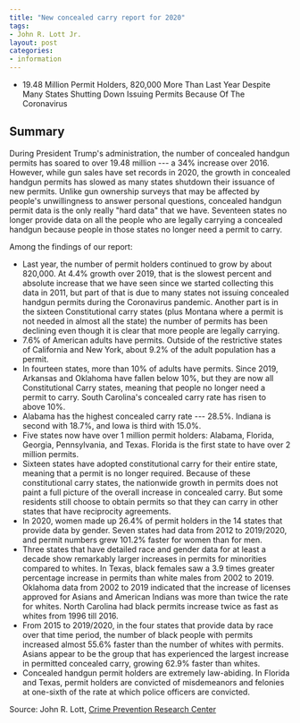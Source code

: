 ```yaml
---
title: "New concealed carry report for 2020"
tags:
- John R. Lott Jr.
layout: post
categories:
- information
---
```


- 19.48 Million Permit Holders, 820,000 More Than Last Year Despite Many States Shutting Down Issuing Permits Because Of The Coronavirus

## Summary

During President Trump's administration, the number of concealed handgun permits has soared to over 19.48 million --- a 34% increase over 2016. However, while gun sales have set records in 2020, the growth in concealed handgun permits has slowed as many states shutdown their issuance of new permits. Unlike gun ownership surveys that may be affected by people's unwillingness to answer personal questions, concealed handgun permit data is the only really "hard data" that we have. Seventeen states no longer provide data on all the people who are legally carrying a concealed handgun because people in those states no longer need a permit to carry.

Among the findings of our report:

- Last year, the number of permit holders continued to grow by about 820,000. At 4.4% growth over 2019, that is the slowest percent and absolute increase that we have seen since we started collecting this data in 2011, but part of that is due to many states not issuing concealed handgun permits during the Coronavirus pandemic. Another part is in the sixteen Constitutional carry states (plus Montana where a permit is not needed in almost all the state) the number of permits has been declining even though it is clear that more people are legally carrying.
- 7.6% of American adults have permits. Outside of the restrictive states of California and New York, about 9.2% of the adult population has a permit.
- In fourteen states, more than 10% of adults have permits. Since 2019, Arkansas and Oklahoma have fallen below 10%, but they are now all Constitutional Carry states, meaning that people no longer need a permit to carry. South Carolina's concealed carry rate has risen to above 10%.
- Alabama has the highest concealed carry rate --- 28.5%. Indiana is second with 18.7%, and Iowa is third with 15.0%.
- Five states now have over 1 million permit holders: Alabama, Florida, Georgia, Pennsylvania, and Texas. Florida is the first state to have over 2 million permits.
- Sixteen states have adopted constitutional carry for their entire state, meaning that a permit is no longer required. Because of these constitutional carry states, the nationwide growth in permits does not paint a full picture of the overall increase in concealed carry. But some residents still choose to obtain permits so that they can carry in other states that have reciprocity agreements.
- In 2020, women made up 26.4% of permit holders in the 14 states that provide data by gender. Seven states had data from 2012 to 2019/2020, and permit numbers grew 101.2% faster for women than for men.
- Three states that have detailed race and gender data for at least a decade show remarkably larger increases in permits for minorities compared to whites. In Texas, black females saw a 3.9 times greater percentage increase in permits than white males from 2002 to 2019. Oklahoma data from 2002 to 2019 indicated that the increase of licenses approved for Asians and American Indians was more than twice the rate for whites. North Carolina had black permits increase twice as fast as whites from 1996 till 2016.
- From 2015 to 2019/2020, in the four states that provide data by race over that time period, the number of black people with permits increased almost 55.6% faster than the number of whites with permits. Asians appear to be the group that has experienced the largest increase in permitted concealed carry, growing 62.9% faster than whites.
- Concealed handgun permit holders are extremely law-abiding. In Florida and Texas, permit holders are convicted of misdemeanors and felonies at one-sixth of the rate at which police officers are convicted.

Source: John R. Lott, [Crime Prevention Research Center](https://crimeresearch.org/2020/10/new-concealed-carry-report-for-2020-19-48-million-permit-holders-820000-more-than-last-year-despite-many-states-shutting-down-issuing-permits-because-of-the-coronavirus/)
